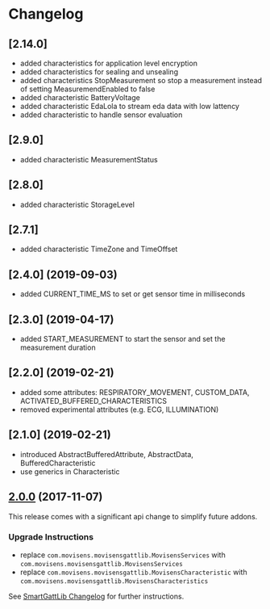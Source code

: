 # Changelog

## [2.14.0]

- added characteristics for application level encryption
- added characteristics for sealing and unsealing
- added characteristics StopMeasurement so stop a measurement instead of setting MeasuremendEnabled to false
- added characteristic BatteryVoltage
- added characteristic EdaLola to stream eda data with low lattency
- added characteristic to handle sensor evaluation

## [2.9.0]

- added characteristic MeasurementStatus

## [2.8.0]

- added characteristic StorageLevel

## [2.7.1]

- added characteristic TimeZone and TimeOffset

## [2.4.0] (2019-09-03)

- added CURRENT_TIME_MS to set or get sensor time in milliseconds

## [2.3.0] (2019-04-17)

- added START_MEASUREMENT to start the sensor and set the measurement duration

## [2.2.0] (2019-02-21)

- added some attributes: RESPIRATORY_MOVEMENT, CUSTOM_DATA, ACTIVATED_BUFFERED_CHARACTERISTICS
- removed experimental attributes (e.g. ECG, ILLUMINATION)

## [2.1.0] (2019-02-21)

- introduced AbstractBufferedAttribute, AbstractData, BufferedCharacteristic
- use generics in Characteristic

## [2.0.0](https://github.com/movisens/SmartGattLib/compare/v1.4.0...v2.0.0) (2017-11-07)

This release comes with a significant api change to simplify future addons.

### Upgrade Instructions

* replace ```com.movisens.movisensgattlib.MovisensServices``` with ```com.movisens.movisensgattlib.MovisensServices```
* replace ```com.movisens.movisensgattlib.MovisensCharacteristic``` with ```com.movisens.movisensgattlib.MovisensCharacteristics```

See [SmartGattLib Changelog](https://github.com/movisens/SmartGattLib/blob/master/CHANGELOG.md#300-2017-11-07) for further instructions.